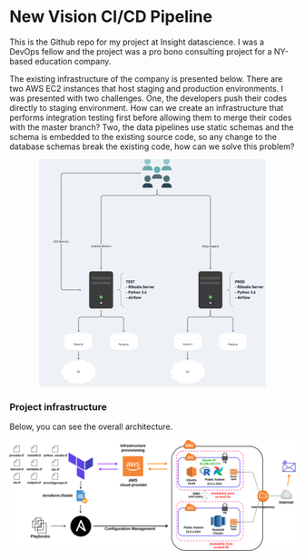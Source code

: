 # New Vision CI/CD Pipeline

This is the Github repo for my project at Insight datascience. I was a DevOps fellow and the project was a pro bono consulting project for a NY-based education company.

The existing infrastructure of the company is presented below. There are two AWS EC2 instances that host staging and production environments. I was presented with two challenges. One, the developers push their codes directly to staging environment. How can we create an infrastructure that performs integration testing first before allowing them to merge their codes with the master branch? Two, the data pipelines use static schemas and the schema is embedded to the existing source code, so any change to the database schemas break the existing code, how can we solve this problem?

<p align="center"> <img src="images/current_infra.png" width="400" height="400"> </p>










### Project infrastructure

Below, you can see the overall architecture. 

![alt text](images/Architecturediagram.png "Project Infrastructure")
